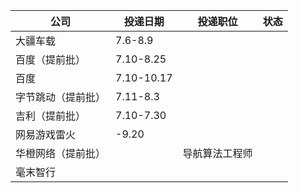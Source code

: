| 公司               | 投递日期   | 投递职位       | 状态 |
| ------------------ | ---------- | -------------- | ---- |
| 大疆车载           | 7.6-8.9    |                |      |
| 百度（提前批）     | 7.10-8.25  |                |      |
| 百度               | 7.10-10.17 |                |      |
| 字节跳动（提前批） | 7.11-8.3   |                |      |
| 吉利（提前批）     | 7.10-7.30  |                |      |
| 网易游戏雷火       | -9.20      |                |      |
| 华橙网络（提前批） |            | 导航算法工程师 |      |
| 毫末智行                   |            |                |      |
